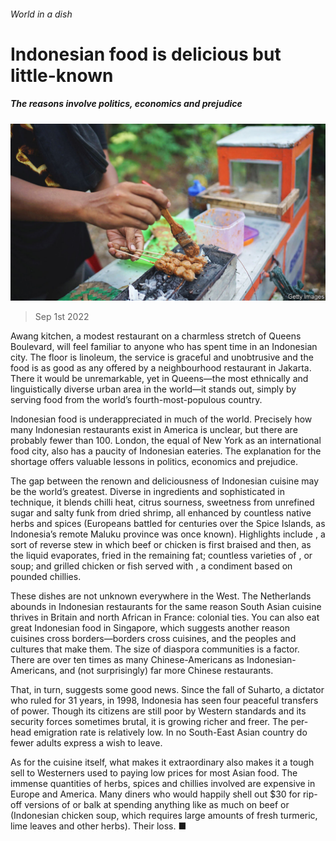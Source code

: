 ###### World in a dish

# Indonesian food is delicious but little-known 

##### The reasons involve politics, economics and prejudice 

![image](images/20220903_CUP002.jpg) 

> Sep 1st 2022 

Awang kitchen, a modest restaurant on a charmless stretch of Queens Boulevard, will feel familiar to anyone who has spent time in an Indonesian city. The floor is linoleum, the service is graceful and unobtrusive and the food is as good as any offered by a neighbourhood restaurant in Jakarta. There it would be unremarkable, yet in Queens—the most ethnically and linguistically diverse urban area in the world—it stands out, simply by serving food from the world’s fourth-most-populous country.

Indonesian food is underappreciated in much of the world. Precisely how many Indonesian restaurants exist in America is unclear, but there are probably fewer than 100. London, the equal of New York as an international food city, also has a paucity of Indonesian eateries. The explanation for the shortage offers valuable lessons in politics, economics and prejudice.

The gap between the renown and deliciousness of Indonesian cuisine may be the world’s greatest. Diverse in ingredients and sophisticated in technique, it blends chilli heat, citrus sourness, sweetness from unrefined sugar and salty funk from dried shrimp, all enhanced by countless native herbs and spices (Europeans battled for centuries over the Spice Islands, as Indonesia’s remote Maluku province was once known). Highlights include , a sort of reverse stew in which beef or chicken is first braised and then, as the liquid evaporates, fried in the remaining fat; countless varieties of , or soup; and grilled chicken or fish served with , a condiment based on pounded chillies.

These dishes are not unknown everywhere in the West. The Netherlands abounds in Indonesian restaurants for the same reason South Asian cuisine thrives in Britain and north African in France: colonial ties. You can also eat great Indonesian food in Singapore, which suggests another reason cuisines cross borders—borders cross cuisines, and the peoples and cultures that make them. The size of diaspora communities is a factor. There are over ten times as many Chinese-Americans as Indonesian-Americans, and (not surprisingly) far more Chinese restaurants.

That, in turn, suggests some good news. Since the fall of Suharto, a dictator who ruled for 31 years, in 1998, Indonesia has seen four peaceful transfers of power. Though its citizens are still poor by Western standards and its security forces sometimes brutal, it is growing richer and freer. The per-head emigration rate is relatively low. In no South-East Asian country do fewer adults express a wish to leave.

As for the cuisine itself, what makes it extraordinary also makes it a tough sell to Westerners used to paying low prices for most Asian food. The immense quantities of herbs, spices and chillies involved are expensive in Europe and America. Many diners who would happily shell out $30 for rip-off versions of  or  balk at spending anything like as much on beef  or  (Indonesian chicken soup, which requires large amounts of fresh turmeric, lime leaves and other herbs). Their loss. ■

